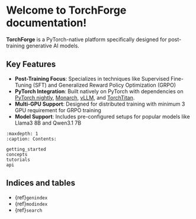 # Welcome to TorchForge documentation!

**TorchForge** is a PyTorch-native platform specifically designed
for post-training generative AI models.

Key Features
------------

* **Post-Training Focus**: Specializes in techniques
  like Supervised Fine-Tuning (SFT) and Generalized Reward Policy Optimization (GRPO)
* **PyTorch Integration**: Built natively on PyTorch with
  dependencies on [PyTorch nightly](https://pytorch.org/get-started/locally/),
  [Monarch](https://meta-pytorch.org/monarch), [vLLM](https://docs.vllm.ai/en/latest/),
  and [TorchTitan](https://github.com/pytorch/torchtitan).
* **Multi-GPU Support**: Designed for distributed training
  with minimum 3 GPU requirement for GRPO training
* **Model Support**: Includes pre-configured setups for popular models
  like Llama3 8B and Qwen3.1 7B

```{toctree}
:maxdepth: 1
:caption: Contents:

getting_started
concepts
tutorials
api
```

## Indices and tables

* {ref}`genindex`
* {ref}`modindex`
* {ref}`search`
